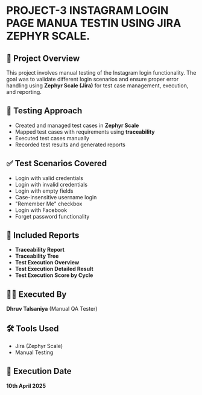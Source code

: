 # PROJECT-3 INSTAGRAM LOGIN PAGE MANUA TESTIN USING JIRA ZEPHYR SCALE.


## 📌 Project Overview
This project involves manual testing of the Instagram login functionality. The goal was to validate different login scenarios and ensure proper error handling using **Zephyr Scale (Jira)** for test case management, execution, and reporting.

## 🧪 Testing Approach
- Created and managed test cases in **Zephyr Scale**
- Mapped test cases with requirements using **traceability**
- Executed test cases manually
- Recorded test results and generated reports

## ✅ Test Scenarios Covered
- Login with valid credentials
- Login with invalid credentials
- Login with empty fields
- Case-insensitive username login
- "Remember Me" checkbox
- Login with Facebook
- Forget password functionality

## 📄 Included Reports
- **Traceability Report**
- **Traceability Tree**
- **Test Execution Overview**
- **Test Execution Detailed Result**
- **Test Execution Score by Cycle**

## 🧑‍💻 Executed By
**Dhruv Talsaniya** (Manual QA Tester)

## 🛠️ Tools Used
- Jira (Zephyr Scale)
- Manual Testing

## 📅 Execution Date
**10th April 2025**

